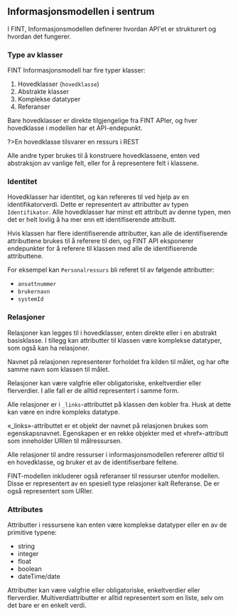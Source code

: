 ## Informasjonsmodellen i sentrum

I FINT, Informasjonsmodellen definerer hvordan API'et er strukturert og hvordan det fungerer.

### Type av klasser
FINT Informasjonsmodell har fire typer klasser:

1. Hovedklasser (`hovedklasse`)
1. Abstrakte klasser
1. Komplekse datatyper
1. Referanser

Bare hovedklasser er direkte tilgjengelige fra FINT APIer, og hver hovedklasse i modellen har et API-endepunkt.

?>En hovedklasse tilsvarer en ressurs i REST

Alle andre typer brukes til å konstruere hovedklassene, enten ved abstraksjon av vanlige felt, eller for å representere felt i klassene.

### Identitet

Hovedklasser har identitet, og kan refereres til ved hjelp av en identifikatorverdi. 
Dette er representert av attributter av typen `Identifikator`. 
Alle hovedklasser har minst ett attributt av denne typen, 
men det er helt lovlig å ha mer enn ett identifiserende attributt.

Hvis klassen har flere identifiserende attributter, kan alle de identifiserende attributtene brukes til å referere til den, og FINT API eksponerer endepunkter for å referere til klassen med alle de identifiserende attributtene.

For eksempel kan `Personalressurs` bli referet til av følgende attributter:
* `ansattnummer`
* `brukernavn`
* `systemId`

### Relasjoner

Relasjoner kan legges til i hovedklasser, enten direkte eller i en abstrakt basisklasse. 
I tillegg kan attributter til klassen være komplekse datatyper, som også kan ha relasjoner.

Navnet på relasjonen representerer forholdet fra kilden til målet, og har ofte samme navn som klassen til målet.

Relasjoner kan være valgfrie eller obligatoriske, enkeltverdier eller flerverdier.
I alle fall er de alltid representert i samme form.

Alle relasjoner er i `_links`-attributtet på klassen den kobler fra. Husk at dette kan være en indre kompleks datatype.

«_links»-attributtet er et objekt der navnet på relasjonen brukes som egenskapsnavnet. Egenskapen er en rekke objekter med et «href»-attributt som inneholder URIen til målressursen.

Alle relasjoner til andre ressurser i informasjonsmodellen refererer *alltid* til en hovedklasse, og bruker et av de identifiserbare feltene.

FINT-modellen inkluderer også referanser til ressurser utenfor modellen. 
Disse er representert av en spesiell type relasjoner kalt Referanse. 
De er også representert som URIer.

### Attributes

Attributter i ressursene kan enten være komplekse datatyper eller en av de primitive typene:

- string
- integer
- float
- boolean
- dateTime/date

Attributter kan være valgfrie eller obligatoriske, enkeltverdier eller flerverdier. 
Multiverdiattributter er alltid representert som en liste, selv om det bare er en enkelt verdi.

<!--
#### Dato

Dates are represented in ISO 8601 form with UTC +0 (Z) time zone.

Example: `2019-06-05T09:48:23Z`.

The adapter is responsible for all date data to UTC +0. The consumer is responsible for changing date data to a usefull timesone for the application.

Example:

Here you can se what a Date of birth can look like:

- In a HRM system: '2000-02-14T00:00:00+1'
- In FINT: '2000-02-13T23:00:00Z'
- In Consumer application: '2000-02-14T00:00:00+1'
-->